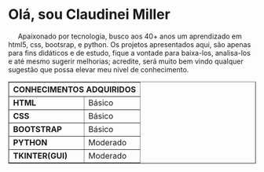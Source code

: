 <h1>Olá, sou Claudinei Miller</h1>
<p>&nbsp;&nbsp;&nbsp;&nbsp;&nbsp;Apaixonado por tecnologia, busco aos 40+ anos um aprendizado em html5, css, bootsrap, e python.
Os projetos apresentados aqui, são apenas para fins didáticos e de estudo, fique a vontade para baixa-los,
analisa-los e até mesmo sugerir melhorias; acredite, será muito bem vindo qualquer sugestão que possa 
elevar meu nível de conhecimento.</p>

 <table border="1">
    <tr>
        <th colspan="2">CONHECIMENTOS ADQUIRIDOS</th>
    </tr>
    <tr>
        <td><b>HTML</b></td>
        <td>Básico</td>
    </tr>
    <tr>
        <td><b>CSS</b></td>
        <td>Básico</td>
    </tr>
     <tr>
        <td><b>BOOTSTRAP</b></td>
        <td>Básico</td>
    </tr>
    <tr>
        <td><b>PYTHON</b></td>
        <td>Moderado</td>
    </tr>
    <tr>
        <td><b>TKINTER(GUI)</b></td>
        <td>Moderado</td>
    </tr>
</table>
